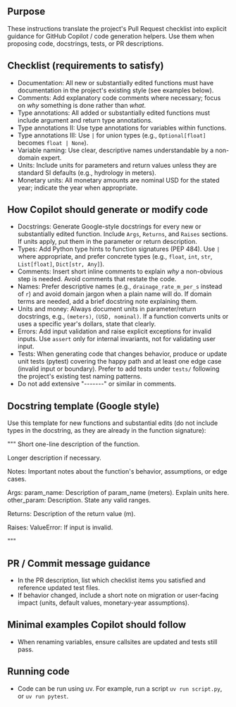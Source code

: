 ## Purpose

These instructions translate the project's Pull Request checklist into explicit guidance for GitHub Copilot / code generation helpers. Use them when proposing code, docstrings, tests, or PR descriptions.

## Checklist (requirements to satisfy)
- Documentation: All new or substantially edited functions must have documentation in the project's existing style (see examples below).
- Comments: Add explanatory code comments where necessary; focus on *why* something is done rather than *what*.
- Type annotations: All added or substantially edited functions must include argument and return type annotations.
- Type annotations II: Use type annotations for variables within functions.
- Type annotations III: Use `|` for union types (e.g., `Optional[float]` becomes `float | None`).
- Variable naming: Use clear, descriptive names understandable by a non-domain expert.
- Units: Include units for parameters and return values unless they are standard SI defaults (e.g., hydrology in meters).
- Monetary units: All monetary amounts are nominal USD for the stated year; indicate the year when appropriate.

## How Copilot should generate or modify code

- Docstrings: Generate Google-style docstrings for every new or substantially edited function. Include `Args`, `Returns`, and `Raises` sections. If units apply, put them in the parameter or return description.
- Types: Add Python type hints to function signatures (PEP 484). Use `|` where appropriate, and prefer concrete types (e.g., `float`, `int`, `str`, `List[float]`, `Dict[str, Any]`).
- Comments: Insert short inline comments to explain *why* a non-obvious step is needed. Avoid comments that restate the code.
- Names: Prefer descriptive names (e.g., `drainage_rate_m_per_s` instead of `r`) and avoid domain jargon when a plain name will do. If domain terms are needed, add a brief docstring note explaining them.
- Units and money: Always document units in parameter/return docstrings, e.g., `(meters)`, `(USD, nominal)`. If a function converts units or uses a specific year's dollars, state that clearly.
- Errors: Add input validation and raise explicit exceptions for invalid inputs. Use `assert` only for internal invariants, not for validating user input.
- Tests: When generating code that changes behavior, produce or update unit tests (pytest) covering the happy path and at least one edge case (invalid input or boundary). Prefer to add tests under `tests/` following the project's existing test naming patterns.
- Do not add extensive "-------" or similar in comments.

## Docstring template (Google style)

Use this template for new functions and substantial edits (do not include types in the docstring, as they are already in the function signature):

"""
Short one-line description of the function.

Longer description if necessary.

Notes:
    Important notes about the function's behavior, assumptions, or edge cases.

Args:
	param_name: Description of param_name (meters). Explain units here.
	other_param: Description. State any valid ranges.

Returns:
	Description of the return value (m).

Raises:
	ValueError: If input is invalid.

"""

## PR / Commit message guidance

- In the PR description, list which checklist items you satisfied and reference updated test files.
- If behavior changed, include a short note on migration or user-facing impact (units, default values, monetary-year assumptions).

## Minimal examples Copilot should follow

- When renaming variables, ensure callsites are updated and tests still pass.

## Running code

- Code can be run using uv. For example, run a script `uv run script.py`, or `uv run pytest`.